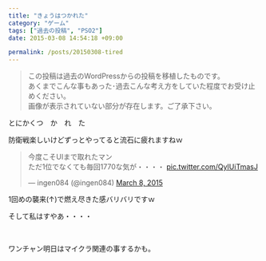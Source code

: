 ```yaml
---
title: "きょうはつかれた"
category: "ゲーム"
tags: ["過去の投稿", "PSO2"]
date: 2015-03-08 14:54:18 +09:00

permalink: /posts/20150308-tired
---
```


> この投稿は過去のWordPressからの投稿を移植したものです。  
> あくまでこんな事もあった･過去こんな考え方をしていた程度でお受け止めください。  
> 画像が表示されていない部分が存在します。ご了承下さい。

とにかくつ　か　れ　た

防衛戦楽しいけどずっとやってると流石に疲れますねｗ


<blockquote class="twitter-tweet" data-width="500" data-dnt="true">
  <p lang="ja" dir="ltr">
    今度こそUIまで取れたマン<br />ただ1位でなくても毎回1770な気が・・・・ <a href="http://t.co/QyIUiTmasJ">pic.twitter.com/QyIUiTmasJ</a>
  </p>
  
  <p>
    &mdash; ingen084 (@ingen084) <a href="https://twitter.com/ingen084/status/574496608055787520?ref_src=twsrc%5Etfw">March 8, 2015</a>
  </p>
</blockquote>



1回めの襲来(↑)で燃え尽きた感バリバリですｗ

そして私はすやあ・・・・

&nbsp;

ワンチャン明日はマイクラ関連の事するかも。
